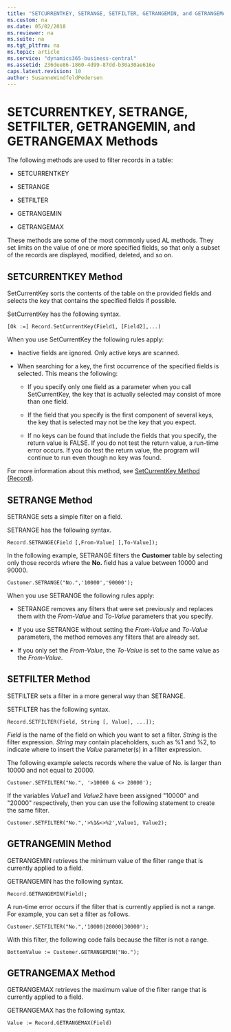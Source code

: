 ```yaml
---
title: "SETCURRENTKEY, SETRANGE, SETFILTER, GETRANGEMIN, and GETRANGEMAX Methods"
ms.custom: na
ms.date: 05/02/2018
ms.reviewer: na
ms.suite: na
ms.tgt_pltfrm: na
ms.topic: article
ms.service: "dynamics365-business-central"
ms.assetid: 236dee86-1860-4d99-87dd-b30a30ae616e
caps.latest.revision: 10
author: SusanneWindfeldPedersen
---
```




# SETCURRENTKEY, SETRANGE, SETFILTER, GETRANGEMIN, and GETRANGEMAX Methods
The following methods are used to filter records in a table:  

-   SETCURRENTKEY  

-   SETRANGE  

-   SETFILTER  

-   GETRANGEMIN  

-   GETRANGEMAX  

 These methods are some of the most commonly used AL methods. They set limits on the value of one or more specified fields, so that only a subset of the records are displayed, modified, deleted, and so on.  

## SETCURRENTKEY Method  
 SetCurrentKey sorts the contents of the table on the provided fields and selects the key that contains the specified fields if possible. 

 SetCurrentKey has the following syntax.  

```  
[Ok :=] Record.SetCurrentKey(Field1, [Field2],...)  
```  

 When you use SetCurrentKey the following rules apply:  

-   Inactive fields are ignored. Only active keys are scanned.  

-   When searching for a key, the first occurrence of the specified fields is selected. This means the following:  

    -   If you specify only one field as a parameter when you call SetCurrentKey, the key that is actually selected may consist of more than one field.  

    -   If the field that you specify is the first component of several keys, the key that is selected may not be the key that you expect.  

    -   If no keys can be found that include the fields that you specify, the return value is FALSE. If you do not test the return value, a run-time error occurs. If you do test the return value, the program will continue to run even though no key was found.  

 For more information about this method, see [SetCurrentKey Method (Record)](methods/devenv-setcurrentkey-method-record.md).

## SETRANGE Method  
 SETRANGE sets a simple filter on a field.  

 SETRANGE has the following syntax.  

```  
Record.SETRANGE(Field [,From-Value] [,To-Value]);  
```  

 In the following example, SETRANGE filters the **Customer** table by selecting only those records where the **No.** field has a value between 10000 and 90000.  

```  
Customer.SETRANGE("No.",'10000','90000');  
```  

 When you use SETRANGE the following rules apply:  

-   SETRANGE removes any filters that were set previously and replaces them with the *From-Value* and *To-Value* parameters that you specify.  

-   If you use SETRANGE without setting the *From-Value* and *To-Value* parameters, the method removes any filters that are already set.  

-   If you only set the *From-Value*, the *To-Value* is set to the same value as the *From-Value*.  

## SETFILTER Method  
 SETFILTER sets a filter in a more general way than SETRANGE.  

 SETFILTER has the following syntax.  

```  
Record.SETFILTER(Field, String [, Value], ...]);  
```  

 *Field* is the name of the field on which you want to set a filter. *String* is the filter expression. *String* may contain placeholders, such as %1 and %2, to indicate where to insert the *Value* parameter\(s\) in a filter expression.  

 The following example selects records where the value of No. is larger than 10000 and not equal to 20000.  

```  
Customer.SETFILTER("No.", '>10000 & <> 20000');  
```  

 If the variables *Value1* and *Value2* have been assigned "10000" and "20000" respectively, then you can use the following statement to create the same filter.  

```  
Customer.SETFILTER("No.",'>%1&<>%2',Value1, Value2);  
```  

## GETRANGEMIN Method  
 GETRANGEMIN retrieves the minimum value of the filter range that is currently applied to a field.  

 GETRANGEMIN has the following syntax.  

```  
Record.GETRANGEMIN(Field);  
```  

 A run-time error occurs if the filter that is currently applied is not a range. For example, you can set a filter as follows.  

```  
Customer.SETFILTER("No.",'10000|20000|30000');  
```  

 With this filter, the following code fails because the filter is not a range.  

```  
BottomValue := Customer.GETRANGEMIN("No.");  
```  

## GETRANGEMAX Method  
 GETRANGEMAX retrieves the maximum value of the filter range that is currently applied to a field.  

 GETRANGEMAX has the following syntax.  

```  
Value := Record.GETRANGEMAX(Field)  
```
